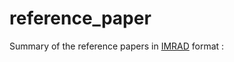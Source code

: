 # reference_paper
Summary of the reference papers in [IMRAD](https://www.wikiwand.com/en/IMRAD) format :
